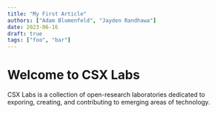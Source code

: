 ```yaml
---
title: "My First Article"
authors: ["Adam Blumenfeld", "Jayden Randhawa"]
date: 2023-06-16
draft: true
tags: ["foo", "bar"]
---
```

# Welcome to CSX Labs
CSX Labs is a collection of open-research laboratories dedicated to exporing, creating, and contributing to emerging areas of technology.
